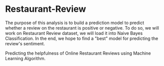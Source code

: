 # Restaurant-Review
The purpose of this analysis is to build a prediction model to predict whether a review on the restaurant is positive or negative. To do so, we will work on Restaurant Review dataset, we will load it into Naive Bayes Classification. In the end, we hope to find a "best" model for predicting the review's sentiment.

Predicting the helpfulness of Online Restaurant Reviews using Machine Learning Algorithm.
